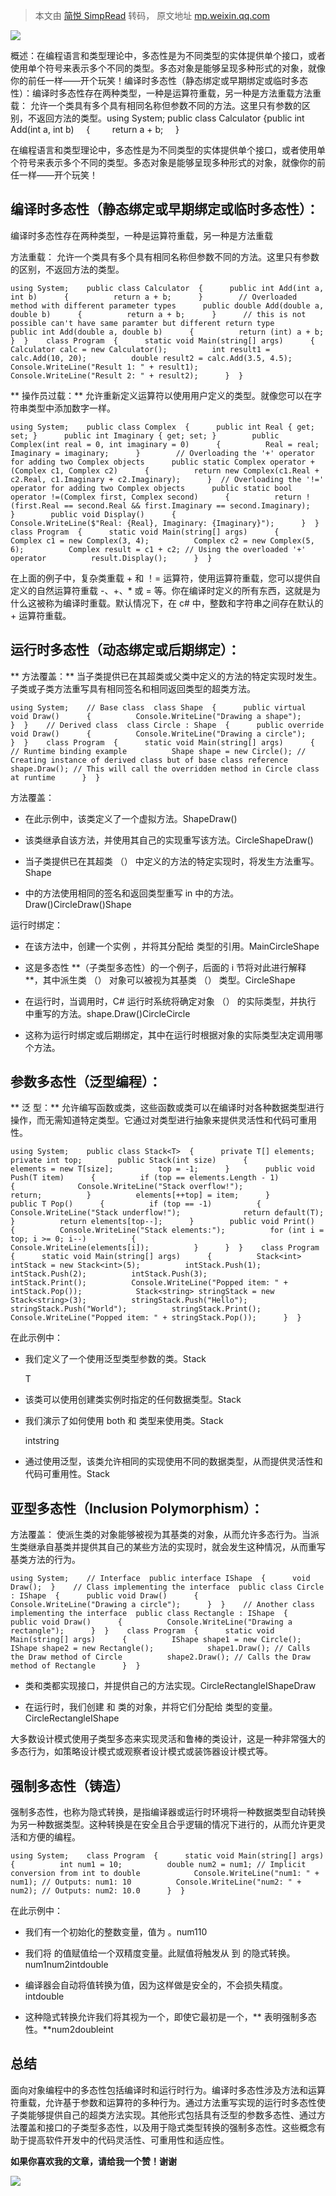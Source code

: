 > 本文由 [简悦 SimpRead](http://ksria.com/simpread/) 转码， 原文地址 [mp.weixin.qq.com](https://mp.weixin.qq.com/s/KB05Gy5HyY3yFhLngBdZ_w)

![](https://mmbiz.qpic.cn/mmbiz_jpg/akKQoQTbJ6jJz2BeiaOE9rZTUlV8ErhiajQVOt4Rc3tMMp86QceibX96yOqY2avOmA35squ9esdAlJn6ib58TMUmaw/640?wx_fmt=jpeg&from=appmsg)  

概述：在编程语言和类型理论中，多态性是为不同类型的实体提供单个接口，或者使用单个符号来表示多个不同的类型。多态对象是能够呈现多种形式的对象，就像你的前任一样——开个玩笑！编译时多态性（静态绑定或早期绑定或临时多态性）：编译时多态性存在两种类型，一种是运算符重载，另一种是方法重载方法重载： 允许一个类具有多个具有相同名称但参数不同的方法。这里只有参数的区别，不返回方法的类型。using System; public class Calculator {public int Add(int a, int b)     {         return a + b;     }

在编程语言和类型理论中，多态性是为不同类型的实体提供单个接口，或者使用单个符号来表示多个不同的类型。多态对象是能够呈现多种形式的对象，就像你的前任一样——开个玩笑！

编译时多态性（静态绑定或早期绑定或临时多态性）：
------------------------

编译时多态性存在两种类型，一种是运算符重载，另一种是方法重载

方法重载： 允许一个类具有多个具有相同名称但参数不同的方法。这里只有参数的区别，不返回方法的类型。

```
using System;    public class Calculator  {      public int Add(int a, int b)      {          return a + b;      }        // Overloaded method with different parameter types      public double Add(double a, double b)      {          return a + b;      }      // this is not possible can't have same paramter but different return type      public int Add(double a, double b)      {          return (int) a + b;      }  }    class Program  {      static void Main(string[] args)      {          Calculator calc = new Calculator();          int result1 = calc.Add(10, 20);          double result2 = calc.Add(3.5, 4.5);            Console.WriteLine("Result 1: " + result1);          Console.WriteLine("Result 2: " + result2);      }  }
```

** 操作员过载：** 允许重新定义运算符以使用用户定义的类型。就像您可以在字符串类型中添加数字一样。

```
using System;    public class Complex  {      public int Real { get; set; }      public int Imaginary { get; set; }        public Complex(int real = 0, int imaginary = 0)      {          Real = real;          Imaginary = imaginary;      }        // Overloading the '+' operator for adding two Complex objects      public static Complex operator +(Complex c1, Complex c2)      {          return new Complex(c1.Real + c2.Real, c1.Imaginary + c2.Imaginary);      }  // Overloading the '!=' operator for adding two Complex objects      public static bool operator !=(Complex first, Complex second)      {          return !(first.Real == second.Real && first.Imaginary == second.Imaginary);      }        public void Display()      {          Console.WriteLine($"Real: {Real}, Imaginary: {Imaginary}");      }  }    class Program  {      static void Main(string[] args)      {          Complex c1 = new Complex(3, 4);          Complex c2 = new Complex(5, 6);          Complex result = c1 + c2; // Using the overloaded '+' operator          result.Display();      }  }
```

在上面的例子中，复杂类重载 + 和 ！= 运算符，使用运算符重载，您可以提供自定义的自然运算符重载 -、+、* 或 = 等。你在编译时定义的所有东西，这就是为什么这被称为编译时重载。默认情况下，在 c# 中，整数和字符串之间存在默认的 + 运算符重载。

运行时多态性（动态绑定或后期绑定）：
------------------

** 方法覆盖：** 当子类提供已在其超类或父类中定义的方法的特定实现时发生。子类或子类方法重写具有相同签名和相同返回类型的超类方法。

```
using System;    // Base class  class Shape  {      public virtual void Draw()      {          Console.WriteLine("Drawing a shape");      }  }    // Derived class  class Circle : Shape  {      public override void Draw()      {          Console.WriteLine("Drawing a circle");      }  }    class Program  {      static void Main(string[] args)      {          // Runtime binding example          Shape shape = new Circle(); // Creating instance of derived class but of base class reference          shape.Draw(); // This will call the overridden method in Circle class at runtime      }  }
```

方法覆盖：

*   在此示例中，该类定义了一个虚拟方法。ShapeDraw()
    
*   该类继承自该方法，并使用其自己的实现重写该方法。CircleShapeDraw()
    
*   当子类提供已在其超类 （） 中定义的方法的特定实现时，将发生方法重写。Shape
    
*   中的方法使用相同的签名和返回类型重写 in 中的方法。Draw()CircleDraw()Shape
    

运行时绑定：

*   在该方法中，创建一个实例 ，并将其分配给 类型的引用。MainCircleShape
    
*   这是多态性 **（子类型多态性）的一个例子，后面的 i 节将对此进行解释 **，其中派生类 （） 对象可以被视为其基类 （） 类型。CircleShape
    
*   在运行时，当调用时，C# 运行时系统将确定对象 （） 的实际类型，并执行 中重写的方法。shape.Draw()CircleCircle
    
*   这称为运行时绑定或后期绑定，其中在运行时根据对象的实际类型决定调用哪个方法。
    

参数多态性（泛型编程）：
------------

** 泛 型：** 允许编写函数或类，这些函数或类可以在编译时对各种数据类型进行操作，而无需知道特定类型。它通过对类型进行抽象来提供灵活性和代码可重用性。

```
using System;    public class Stack<T>  {      private T[] elements;      private int top;        public Stack(int size)      {          elements = new T[size];          top = -1;      }        public void Push(T item)      {          if (top == elements.Length - 1)          {              Console.WriteLine("Stack overflow!");              return;          }          elements[++top] = item;      }        public T Pop()      {          if (top == -1)          {              Console.WriteLine("Stack underflow!");              return default(T);          }          return elements[top--];      }        public void Print()      {          Console.WriteLine("Stack elements:");          for (int i = top; i >= 0; i--)          {              Console.WriteLine(elements[i]);          }      }  }    class Program  {      static void Main(string[] args)      {          Stack<int> intStack = new Stack<int>(5);          intStack.Push(1);          intStack.Push(2);          intStack.Push(3);          intStack.Print();          Console.WriteLine("Popped item: " + intStack.Pop());            Stack<string> stringStack = new Stack<string>(3);          stringStack.Push("Hello");          stringStack.Push("World");          stringStack.Print();          Console.WriteLine("Popped item: " + stringStack.Pop());      }  }
```

在此示例中：

*   我们定义了一个使用泛型类型参数的类。Stack
    
    T
*   该类可以使用创建类实例时指定的任何数据类型。Stack
    
*   我们演示了如何使用 both 和 类型来使用类。Stack
    
    intstring
*   通过使用泛型，该类允许相同的实现使用不同的数据类型，从而提供灵活性和代码可重用性。Stack
    

亚型多态性（Inclusion Polymorphism）：
------------------------------

方法覆盖： 使派生类的对象能够被视为其基类的对象，从而允许多态行为。当派生类继承自基类并提供其自己的某些方法的实现时，就会发生这种情况，从而重写基类方法的行为。

```
using System;    // Interface  public interface IShape  {      void Draw();  }    // Class implementing the interface  public class Circle : IShape  {      public void Draw()      {          Console.WriteLine("Drawing a circle");      }  }    // Another class implementing the interface  public class Rectangle : IShape  {      public void Draw()      {          Console.WriteLine("Drawing a rectangle");      }  }    class Program  {      static void Main(string[] args)      {          IShape shape1 = new Circle();          IShape shape2 = new Rectangle();            shape1.Draw(); // Calls the Draw method of Circle          shape2.Draw(); // Calls the Draw method of Rectangle      }  }
```

*   类和类都实现接口，并提供自己的方法实现。CircleRectangleIShapeDraw
    
*   在运行时，我们创建 和 类的对象，并将它们分配给 类型的变量。CircleRectangleIShape
    

大多数设计模式使用子类型多态来实现灵活和鲁棒的类设计，这是一种非常强大的多态行为，如策略设计模式或观察者设计模式或装饰器设计模式等。

强制多态性（铸造）
---------

强制多态性，也称为隐式转换，是指编译器或运行时环境将一种数据类型自动转换为另一种数据类型。这种转换是在安全且合乎逻辑的情况下进行的，从而允许更灵活和方便的编程。

```
using System;    class Program  {      static void Main(string[] args)      {          int num1 = 10;          double num2 = num1; // Implicit conversion from int to double            Console.WriteLine("num1: " + num1); // Outputs: num1: 10          Console.WriteLine("num2: " + num2); // Outputs: num2: 10.0      }  }
```

在此示例中：

*   我们有一个初始化的整数变量，值为 。num110
    
*   我们将 的值赋值给一个双精度变量。此赋值将触发从 到 的隐式转换。num1num2intdouble
    
*   编译器会自动将值转换为值，因为这样做是安全的，不会损失精度。intdouble
    
*   这种隐式转换允许我们将其视为一个，即使它最初是一个，** 表明强制多态性。**num2doubleint
    

总结
--

面向对象编程中的多态性包括编译时和运行时行为。编译时多态性涉及方法和运算符重载，允许基于参数和运算符的多种行为。通过方法重写实现的运行时多态性使子类能够提供自己的超类方法实现。其他形式包括具有泛型的参数多态性、通过方法覆盖和接口的子类型多态性，以及用于隐式类型转换的强制多态性。这些概念有助于提高软件开发中的代码灵活性、可重用性和适应性。

**如果你喜欢我的文章，请给我一个赞！谢谢**

![](https://mmbiz.qpic.cn/mmbiz_gif/akKQoQTbJ6j34wLhfybWEhu9J7VIJq4rfzlqosVbHxPjBm974PqRWGrOXHIWMzqObZN6UY0rvwnkh9ksxFKpuQ/640?wx_fmt=gif&from=appmsg)